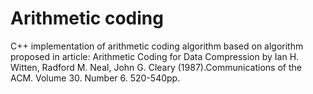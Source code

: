 # Arithmetic coding 
C++ implementation of arithmetic coding algorithm based on algorithm proposed in article: Arithmetic Coding for Data Compression by Ian H. Witten, Radford M. Neal, John G. Cleary (1987).Communications of the ACM. Volume 30. Number 6. 520-540pp.
